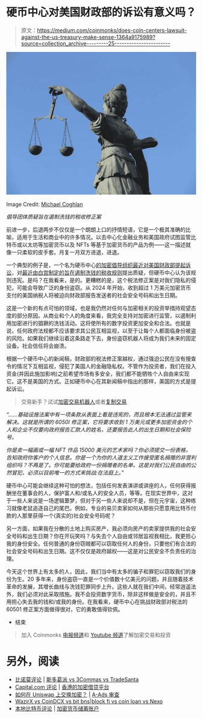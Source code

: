 # 硬币中心对美国财政部的诉讼有意义吗？

> 原文：<https://medium.com/coinmonks/does-coin-centers-lawsuit-against-the-us-treasury-make-sense-1364a9175989?source=collection_archive---------25----------------------->

![](img/f1b4621cd9790f3eab73133d525fd17c.png)

Image Credit: [Michael Coghlan](https://www.flickr.com/photos/89165847@N00/8035396680)

*倡导团体质疑旨在遏制洗钱的税收修正案*

前进一步，后退两步不仅仅是一个朗朗上口的抒情短语，它是一个极其准确的比喻，适用于生活和商业中的许多情况。以去中心化金融业务和美国政府试图监管比特币或以太坊等加密货币以及 NFTs 等基于加密货币的产品为例——这一描述就像一只柔软的皮手套。月复一月双方进退，进退。

一个典型的例子是，一个名为硬币中心[的加密倡导组织最近对美国财政部提起诉讼](https://www.coindesk.com/policy/2022/06/11/coin-center-sues-us-treasury-over-unconstitional-tax-reporting-rule/)，对[最近由白宫制定的旨在遏制洗钱的税收规则](https://www.coincenter.org/app/uploads/2022/06/1-Complaint.pdf)提出质疑，但硬币中心认为该规则违宪。是吗？在我看来，是的。更糟糕的是，这个税法修正案是对我们隐私的侵犯，可能会导致广泛的身份盗窃。从 2024 年开始，收到超过 1 万美元加密货币支付的美国纳税人将被迫向财政部报告发送者的社会安全号码和出生日期。

这是一个新的有点可怕的领域，也是我仍然对任何与加密相关的投资举措持观望态度的部分原因。从商业和个人的角度来看，我完全支持对加密进行监管，以遏制利用加密进行的猖獗的洗钱活动。这将使所有的数字投资更加安全和合法。也就是说，任何政府法规都不应该要求其公民互相监视，以至于让每个人都面临身份被盗的风险。如果我们继续沿着这条路走下去，身份盗窃机器人将成为我们未来的固定设备。社会信任将会崩溃。

根据一个硬币中心的新闻稿，财政部的税法修正案越权，通过强迫公民在没有搜查令的情况下互相监视，侵犯了美国人的金融隐私权。不管作为投资者，我们在投入资金(并因此施加影响)之前希望市场有多安全，我们都不能牺牲个人自由来实现它。这不是美国的方式。正如硬币中心在其新闻稿中指出的那样，美国的方式是提起诉讼。

> 交易新手？试试[加密交易机器人](/coinmonks/crypto-trading-bot-c2ffce8acb2a)或者[复制交易](/coinmonks/top-10-crypto-copy-trading-platforms-for-beginners-d0c37c7d698c)

*“……基础设施法案中有一项条款从表面上看是违宪的，而且根本无法通过监管来解决。这就是所谓的 6050I 修正案，它将要求收到 1 万美元或更多加密资金的个人和企业不仅要向政府报告汇款人的姓名，还要报告此人的出生日期和社会保险号。*

*你是卖一幅画或一幅 NFT 作品 15000 美元的艺术家吗？你必须提交一份表格，告知政府你客户的个人信息。你是一个为你的人道主义工作接受匿名捐赠的非营利组织吗？不再是了。你可能要给政府一份捐赠者的名单。这是对我们公民自由的公然冒犯，必须以目前唯一的方式来挑战:在法庭上。”*

硬币中心可能会继续这种可怕的想法，包括任何发表演讲或讲座的人，任何获得报酬坐在董事会的人，保护富人和/或名人的安全人员，等等。在现实世界中，这对于一些人来说是一场逻辑噩梦，但对于另一些人来说却不是，但在元宇宙，这种练习就像老鼠追逐自己的尾巴。例如，专业的易贝卖家如何从那些只愿意用比特币付款的人那里获得一个(真实的)社会安全号码呢？

另一方面，如果我在分散的土地上购买房产，我必须向房产的卖家提供我的社会安全号码和出生日期？你在开玩笑吗？与失去个人自由或邻居监视我相比，我更担心我的身份安全。任何普通的身份窃贼都可以窃取任何人的身份，只要他们有合法的社会安全号码和出生日期。这不仅仅是政府越权——这是对公民安全不负责任的治理。

今天这个世界上有太多的人，因此，我们当中有太多的骗子和罪犯以窃取我们的身份为生。20 多年来，身份盗窃一直是一个价值数十亿美元的问题，并且随着技术革命的发展，其增长曲线与洗钱犯罪同步上升。这些人就在我们中间，经常逍遥法外，我们必须对此采取措施。我不会投资数字货币，除非这样做是安全的，并且不用担心失去我的钱和/或我的身份。在我看来，硬币中心在挑战财政部对税法的 60501 修正案方面做得很对，它的勇敢值得钦佩。

*   结束

> 加入 Coinmonks [电报频道](https://t.me/coincodecap)和 [Youtube 频道](https://www.youtube.com/c/coinmonks/videos)了解加密交易和投资

# 另外，阅读

*   [比诺莫评论](https://coincodecap.com/binomo-review) | [斯多葛派 vs 3Commas vs TradeSanta](https://coincodecap.com/stoic-vs-3commas-vs-tradesanta)
*   [Capital.com 评论](https://coincodecap.com/capital-com-review) | [香港的加密借贷平台](https://coincodecap.com/crypto-lending-hong-kong)
*   [如何在 Uniswap 上交换加密？](https://coincodecap.com/swap-crypto-on-uniswap) | [A-Ads 审查](https://coincodecap.com/a-ads-review)
*   [WazirX vs CoinDCX vs bit bns](/coinmonks/wazirx-vs-coindcx-vs-bitbns-149f4f19a2f1)|[block fi vs coin loan vs Nexo](/coinmonks/blockfi-vs-coinloan-vs-nexo-cb624635230d)
*   [本地比特币评论](/coinmonks/localbitcoins-review-6cc001c6ed56) | [加密货币储蓄账户](https://coincodecap.com/cryptocurrency-savings-accounts)